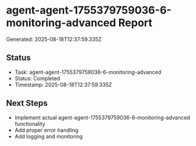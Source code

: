 # agent-agent-1755379759036-6-monitoring-advanced Report

Generated: 2025-08-18T12:37:59.335Z

## Status
- Task: agent-agent-1755379759036-6-monitoring-advanced
- Status: Completed
- Timestamp: 2025-08-18T12:37:59.335Z

## Next Steps
- Implement actual agent-agent-1755379759036-6-monitoring-advanced functionality
- Add proper error handling
- Add logging and monitoring
